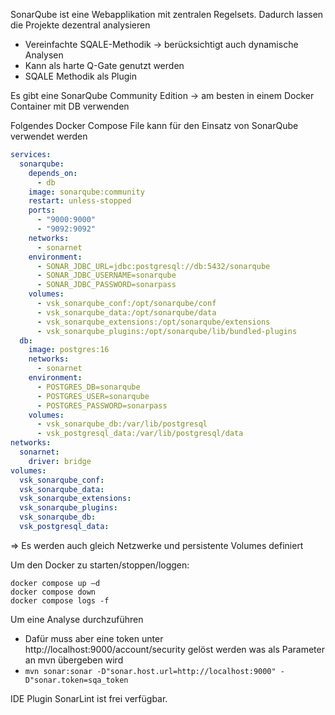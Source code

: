 SonarQube ist eine Webapplikation mit zentralen Regelsets.
Dadurch lassen die Projekte dezentral analysieren
- Vereinfachte SQALE-Methodik -> berücksichtigt auch dynamische Analysen
- Kann als harte Q-Gate genutzt werden
- SQALE Methodik als Plugin

Es gibt eine SonarQube Community Edition -> am besten in einem Docker Container mit DB verwenden

Folgendes Docker Compose File kann für den Einsatz von SonarQube verwendet werden
```yaml
services:
  sonarqube:
    depends_on:
      - db
    image: sonarqube:community
    restart: unless-stopped
    ports:
      - "9000:9000"
      - "9092:9092"
    networks:
      - sonarnet
    environment:
      - SONAR_JDBC_URL=jdbc:postgresql://db:5432/sonarqube
      - SONAR_JDBC_USERNAME=sonarqube
      - SONAR_JDBC_PASSWORD=sonarpass
    volumes:
      - vsk_sonarqube_conf:/opt/sonarqube/conf
      - vsk_sonarqube_data:/opt/sonarqube/data
      - vsk_sonarqube_extensions:/opt/sonarqube/extensions
      - vsk_sonarqube_plugins:/opt/sonarqube/lib/bundled-plugins
  db:
    image: postgres:16
    networks:
      - sonarnet
    environment:
      - POSTGRES_DB=sonarqube
      - POSTGRES_USER=sonarqube
      - POSTGRES_PASSWORD=sonarpass
    volumes:
      - vsk_sonarqube_db:/var/lib/postgresql
      - vsk_postgresql_data:/var/lib/postgresql/data
networks:
  sonarnet:
    driver: bridge
volumes:
  vsk_sonarqube_conf:
  vsk_sonarqube_data:
  vsk_sonarqube_extensions:
  vsk_sonarqube_plugins:
  vsk_sonarqube_db:
  vsk_postgresql_data:
```
=> Es werden auch gleich Netzwerke und persistente Volumes definiert

Um den Docker zu starten/stoppen/loggen:
```
docker compose up –d
docker compose down
docker compose logs -f
```

Um eine Analyse durchzuführen 
- Dafür muss aber eine token unter http://localhost:9000/account/security gelöst werden was als Parameter an mvn übergeben wird
- `mvn sonar:sonar -D"sonar.host.url=http://localhost:9000" -D"sonar.token=sqa_token`

IDE Plugin SonarLint ist frei verfügbar.